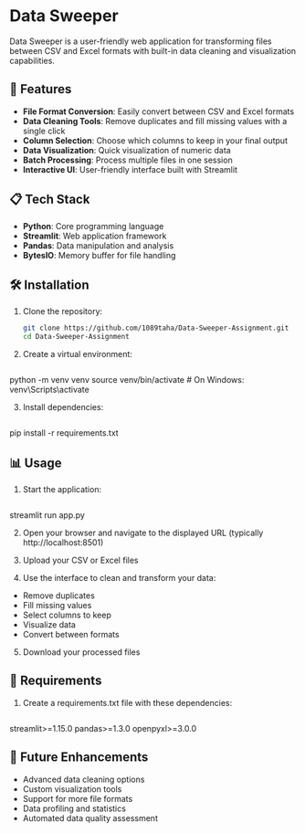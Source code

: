 # Data Sweeper

Data Sweeper is a user-friendly web application for transforming files between CSV and Excel formats with built-in data cleaning and visualization capabilities.

## 🚀 Features

- **File Format Conversion**: Easily convert between CSV and Excel formats
- **Data Cleaning Tools**: Remove duplicates and fill missing values with a single click
- **Column Selection**: Choose which columns to keep in your final output
- **Data Visualization**: Quick visualization of numeric data
- **Batch Processing**: Process multiple files in one session
- **Interactive UI**: User-friendly interface built with Streamlit

## 📋 Tech Stack

- **Python**: Core programming language
- **Streamlit**: Web application framework
- **Pandas**: Data manipulation and analysis
- **BytesIO**: Memory buffer for file handling

## 🛠️ Installation

1. Clone the repository:
   ```bash
   git clone https://github.com/1089taha/Data-Sweeper-Assignment.git
   cd Data-Sweeper-Assignment

2. Create a virtual environment:
    ```bash
  python -m venv venv
  source venv/bin/activate  # On Windows: venv\Scripts\activate

3. Install dependencies:
    ```bash
  pip install -r requirements.txt

## 📊 Usage

1. Start the application:
   ```bash
  streamlit run app.py

2. Open your browser and navigate to the displayed URL (typically http://localhost:8501)

3. Upload your CSV or Excel files

4. Use the interface to clean and transform your data:
- Remove duplicates
- Fill missing values
- Select columns to keep
- Visualize data
- Convert between formats

5. Download your processed files

## 📝 Requirements

1. Create a requirements.txt file with these dependencies:
   ```bash
  streamlit>=1.15.0
  pandas>=1.3.0
  openpyxl>=3.0.0


## 🔮 Future Enhancements

- Advanced data cleaning options
- Custom visualization tools
- Support for more file formats
- Data profiling and statistics
- Automated data quality assessment